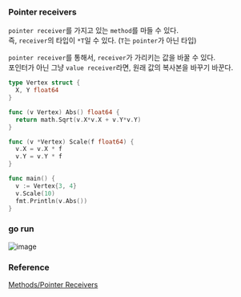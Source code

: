 ### Pointer receivers
`pointer receiver`를 가지고 있는 `method`를 마들 수 있다.<br>
즉, `receiver`의 타입이 `*T`일 수 있다. (`T`는 `pointer`가 아닌 타입)<br>

`pointer receiver`를 통해서, `receiver`가 가리키는 값을 바꿀 수 있다.<br>
포인터가 아닌 그냥 `value receiver`라면, 원래 값의 복사본을 바꾸기 바꾼다.<br>

```go
type Vertex struct {
  X, Y float64
}

func (v Vertex) Abs() float64 {
  return math.Sqrt(v.X*v.X + v.Y*v.Y)
}

func (v *Vertex) Scale(f float64) {
  v.X = v.X * f
  v.Y = v.Y * f
}

func main() {
  v := Vertex{3, 4}
  v.Scale(10)
  fmt.Println(v.Abs())
}
```

### go run
![image](https://github.com/user-attachments/assets/f971e8db-b917-41dd-9d06-bc6bbc9236e2)


### Reference
[Methods/Pointer Receivers](https://go.dev/tour/methods/4)<br>
